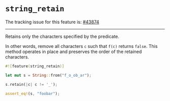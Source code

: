 # `string_retain`

The tracking issue for this feature is: [#43874]

[#43874]: https://github.com/rust-lang/rust/issues/43874

------------------------

Retains only the characters specified by the predicate.

In other words, remove all characters `c` such that `f(c)` returns `false`.
This method operates in place and preserves the order of the retained
characters.

```rust
#![feature(string_retain)]

let mut s = String::from("f_o_ob_ar");

s.retain(|c| c != '_');

assert_eq!(s, "foobar");
```
